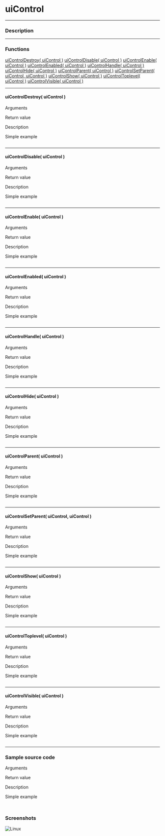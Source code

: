 # **uiControl**
---

### Description

---
### Functions

[uiControlDestroy( uiControl )](#uicontroldestroy-uicontrol)
[uiControlDisable( uiControl )](#uicontroldisable-uicontrol)
[uiControlEnable( uiControl )](#uicontrolenable-uicontrol)
[uiControlEnabled( uiControl )](#uicontrolenabled-uicontrol)
[uiControlHandle( uiControl )](#uicontrolhandle-uicontrol)
[uiControlHide( uiControl )](#uicontrolhide-uicontrol)
[uiControlParent( uiControl )](#uicontrolparent-uicontrol)
[uiControlSetParent( uiControl, uiControl )](#uicontrolsetparent-uicontrol-uicontrol)
[uiControlShow( uiControl )](#uicontrolshow-uicontrol)
[uiControlToplevel( uiControl )](#uicontroltoplevel-uicontrol)
[uiControlVisible( uiControl )](#uicontrolvisible-uicontrol)

---
#### uiControlDestroy( uiControl )
Arguments

Return value

Description

Simple example
```

```
---
#### uiControlDisable( uiControl )
Arguments

Return value

Description

Simple example
```

```
---
#### uiControlEnable( uiControl )
Arguments

Return value

Description

Simple example
```

```
---
#### uiControlEnabled( uiControl )
Arguments

Return value

Description

Simple example
```

```
---
#### uiControlHandle( uiControl )
Arguments

Return value

Description

Simple example
```

```
---
#### uiControlHide( uiControl )
Arguments

Return value

Description

Simple example
```

```
---
#### uiControlParent( uiControl )
Arguments

Return value

Description

Simple example
```

```
---
#### uiControlSetParent( uiControl, uiControl )
Arguments

Return value

Description

Simple example
```

```
---
#### uiControlShow( uiControl )
Arguments

Return value

Description

Simple example
```

```
---
#### uiControlToplevel( uiControl )
Arguments

Return value

Description

Simple example
```

```
---
#### uiControlVisible( uiControl )
Arguments

Return value

Description

Simple example
```

```
---

### Sample source code
Arguments

Return value

Description

Simple example
```


```

### Screenshots
![Linux](../tutorial/uiControl_Linux.png "With family Linux Elementary desktop Pantheon, based on GNOME")
